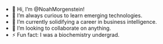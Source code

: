 - 👋 Hi, I’m @NoahMorgenstein!
- 👀 I’m always curious to learn emerging technologies.
- 🌱 I’m currently solidifying a career in business intelligence.
- 💞️ I’m looking to collaborate on anything.
- ⚡ Fun fact: I was a biochemistry undergrad.

<!---
NoahMorgenstein/NoahMorgenstein is a ✨ special ✨ repository because its `README.md` (this file) appears on your GitHub profile.
You can click the Preview link to take a look at your changes.
--->
